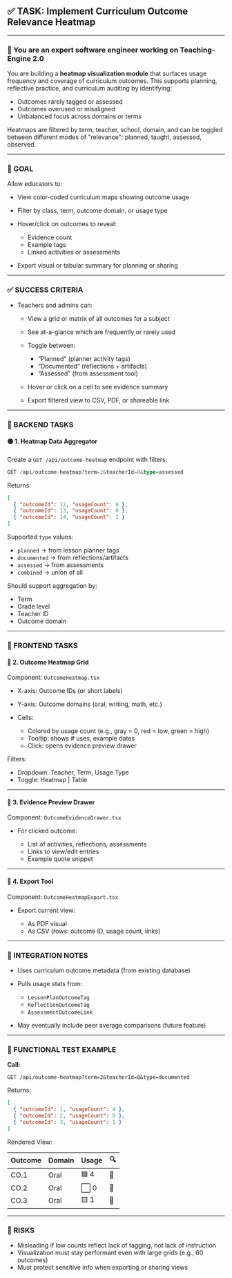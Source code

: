 ## ✅ TASK: Implement Curriculum Outcome Relevance Heatmap

---

### 🧠 You are an expert software engineer working on Teaching-Engine 2.0

You are building a **heatmap visualization module** that surfaces usage frequency and coverage of curriculum outcomes. This supports planning, reflective practice, and curriculum auditing by identifying:

- Outcomes rarely tagged or assessed
- Outcomes overused or misaligned
- Unbalanced focus across domains or terms

Heatmaps are filtered by term, teacher, school, domain, and can be toggled between different modes of "relevance": planned, taught, assessed, observed.

---

### 🔹 GOAL

Allow educators to:

- View color-coded curriculum maps showing outcome usage
- Filter by class, term, outcome domain, or usage type
- Hover/click on outcomes to reveal:

  - Evidence count
  - Example tags
  - Linked activities or assessments

- Export visual or tabular summary for planning or sharing

---

### ✅ SUCCESS CRITERIA

- Teachers and admins can:

  - View a grid or matrix of all outcomes for a subject
  - See at-a-glance which are frequently or rarely used
  - Toggle between:

    - “Planned” (planner activity tags)
    - “Documented” (reflections + artifacts)
    - “Assessed” (from assessment tool)

  - Hover or click on a cell to see evidence summary
  - Export filtered view to CSV, PDF, or shareable link

---

### 🔧 BACKEND TASKS

#### 🟢 1. Heatmap Data Aggregator

Create a `GET /api/outcome-heatmap` endpoint with filters:

```ts
GET /api/outcome-heatmap?term=2&teacherId=8&type=assessed
```

Returns:

```json
[
  { "outcomeId": 12, "usageCount": 8 },
  { "outcomeId": 13, "usageCount": 0 },
  { "outcomeId": 14, "usageCount": 2 }
]
```

Supported `type` values:

- `planned` → from lesson planner tags
- `documented` → from reflections/artifacts
- `assessed` → from assessments
- `combined` → union of all

Should support aggregation by:

- Term
- Grade level
- Teacher ID
- Outcome domain

---

### 🎨 FRONTEND TASKS

#### 🔵 2. Outcome Heatmap Grid

Component: `OutcomeHeatmap.tsx`

- X-axis: Outcome IDs (or short labels)
- Y-axis: Outcome domains (oral, writing, math, etc.)
- Cells:

  - Colored by usage count (e.g., gray = 0, red = low, green = high)
  - Tooltip: shows # uses, example dates
  - Click: opens evidence preview drawer

Filters:

- Dropdown: Teacher, Term, Usage Type
- Toggle: Heatmap | Table

---

#### 🔵 3. Evidence Preview Drawer

Component: `OutcomeEvidenceDrawer.tsx`

- For clicked outcome:

  - List of activities, reflections, assessments
  - Links to view/edit entries
  - Example quote snippet

---

#### 🔵 4. Export Tool

Component: `OutcomeHeatmapExport.tsx`

- Export current view:

  - As PDF visual
  - As CSV (rows: outcome ID, usage count, links)

---

### 🔗 INTEGRATION NOTES

- Uses curriculum outcome metadata (from existing database)
- Pulls usage stats from:

  - `LessonPlanOutcomeTag`
  - `ReflectionOutcomeTag`
  - `AssessmentOutcomeLink`

- May eventually include peer average comparisons (future feature)

---

### 🧪 FUNCTIONAL TEST EXAMPLE

**Call:**

```http
GET /api/outcome-heatmap?term=2&teacherId=8&type=documented
```

Returns:

```json
[
  { "outcomeId": 1, "usageCount": 4 },
  { "outcomeId": 2, "usageCount": 0 },
  { "outcomeId": 3, "usageCount": 1 }
]
```

Rendered View:

| Outcome | Domain | Usage | 🔍  |
| ------- | ------ | ----- | --- |
| CO.1    | Oral   | 🟩 4  | 🔎  |
| CO.2    | Oral   | ⬜ 0  | 🔎  |
| CO.3    | Oral   | 🟨 1  | 🔎  |

---

### 🚩 RISKS

- Misleading if low counts reflect lack of tagging, not lack of instruction
- Visualization must stay performant even with large grids (e.g., 60 outcomes)
- Must protect sensitive info when exporting or sharing views
